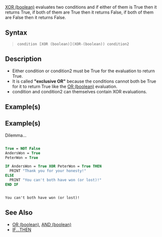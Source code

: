 [XOR (boolean)](XOR-(boolean)) evaluates two conditions and if either of them is True then it returns True, if both of them are True then it returns False, if both of them are False then it returns False.

## Syntax

> `condition [XOR (boolean)](XOR-(boolean)) condition2`

## Description

* Either condition or condition2 must be True for the evaluation to return True.
* It is called **"exclusive OR"** because the conditions cannot both be True for it to return True like the [OR (boolean)](OR-(boolean)) evaluation.
* condition and condition2 can themselves contain XOR evaluations.

## Example(s)

## Example(s)
 Dilemma...

```vb

True = NOT False
AndersWon = True
PeterWon = True

IF AndersWon = True XOR PeterWon = True THEN
  PRINT "Thank you for your honesty!"
ELSE
  PRINT "You can't both have won (or lost)!"
END IF

```

```text

You can't both have won (or lost)!

```

## See Also

* [OR (boolean)](OR-(boolean)), [AND (boolean)](AND-(boolean))
* [IF...THEN](IF...THEN)
